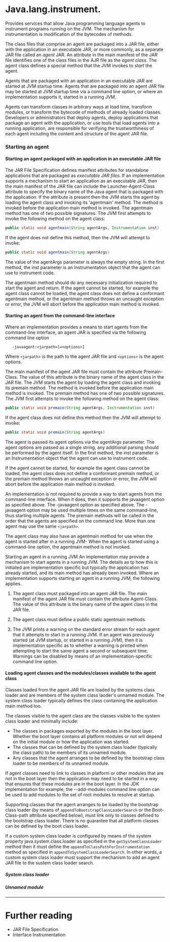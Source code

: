 # Java.lang.instrument.
Provides services that allow Java programming language agents to instrument programs running on the JVM.
The mechanism for instrumentation is modification of the bytecodes of methods.

The class files that comprise an agent are packaged into a JAR file, either with the application in an executable JAR, or more commonly, as a separate JAR file called an _agent_ JAR. An attribute in the main manifest of the JAR file identifies one of the class files in the AJR file as the _agent class_. The agent class defines a special method that the JVM invokes to _start_ the agent.

Agents that are packaged with an application in an executable JAR are started at JVM startup time. Agents that are packaged into an agent JAR file may be started at JVM startup time via a command line option, or where an implementation supports it, started in a running JVM.

Agents can transform classes in arbitrary ways at load time, transform modules, or transform the bytecode of methods of already loaded classes. Developers or administrators that deploy agents, deploy applications that package an agent with the application, or use tools that load agents into a running application, are responsible for verifying the trustworthiness of each agent including the content and structure of the agent JAR file.

### Starting an agent

#### Starting an agent packaged with an application in an executable JAR file

The JAR File Specification defines manifest attributes for standalone applications that are packaged as _executable JAR files_. If an implementation supports a mechanism to start an application as an executable JAR, then the main manifest of the JAR file can include the Launcher-Agent-Class attribute to specify the binary name of the Java agent that is packaged with the application. If the attribute is present then the JVM starts the agent by loading the agent class and invoking its 'agentmain' method. The method is invoked before the application main method is invoked. The agentmain method has one of two possible signatures. The JVM first attempts to invoke the following method on the agent class:

 ```java
 public static void agentmain(String agentArgs, Instrumentation inst)
 ```
If the agent does not define this method, then the JVM will attempt to invoke:
 ```java
 public static void agentmain(String agentArgs)
 ```

The value of the agentArgs parameter is always the empty string. In the first method, the inst parameter is an Instrumentation object that the agent can use to instrument code.

The agentmain method should do any necessary initialization required to start the agent and return. If the agent cannot be started, for example the agent class cannot be loaded, the agent class does not define a conformant agentmain method, or the agentmain method throws an uncaught exception or error, the JVM will abort before the application main method is invoked.

#### Starting an agent from the command-line interface

Where an implementation provides a means to start agents from the command-line interface, an agent JAR is specified via the following command line option

 ```
    -javaagent:<jarpath>[=<options>]
 ```
 Where `<jarpath>` is the path to the agent JAR file and `<options>` is the agent options.

The main manifest of the agent JAR file must contain the attribute Premain-Class. The value of this attribute is the binary name of the agent class in the JAR file. The JVM starts the agent by loading the agent class and invoking its premain method. The method is invoked before the application main method is invoked. The premain method has one of two possible signatures. The JVM first attempts to invoke the following method on the agent class:

 ```java
 public static void premain(String agentArgs, Instrumentation inst)
 ```
If the agent class does not define this method then the JVM will attempt to invoke:
 ```java
 public static void premain(String agentArgs)
 ```
The agent is passed its agent options via the agentArgs parameter. The agent options are passed as a single string, any additional parsing should be performed by the agent itself. In the first method, the inst parameter is an Instrumentation object that the agent can use to instrument code.

If the agent cannot be started, for example the agent class cannot be loaded, the agent class does not define a conformant premain method, or the premain method throws an uncaught exception or error, the JVM will abort before the application main method is invoked.

An implementation is not required to provide a way to start agents from the command-line interface. When it does, then it supports the javaagent option as specified above. The -javaagent option as specified above. The -javaagent option may be used multiple times on the same command-line, thus starting multiple agents. The premain methods will be called in the order that the agents are specified on the command line. More than one agent may use the same `<jarpath>`.

The agent class may also have an agentmain method for use when the agent is started after in a running JVM- When the agent is started using a command-line option, the agentmain method is not invoked.

Starting an agent in a running JVM An implementation may provide a mechanism to start agents in a running JVM. The details as tp how this is initiated are implementation specific but typically the application has already started, and its main method has already been invoked. Where an implementation supports starting an agent in a running JVM, the following applies.

 1. The agent class must packaged into an agent JAR file. The main manifest of the agent JAR file must contain the attribute Agent-Class. The value of this attribute is the binary name of the agent class in the JAR file.

 2. The agent class must define a public static agentmain methods.

 3. The JVM prints a warning on the standard error stream for each agent that it attempts to start in a running JVM. If an agent was previously started (at JVM startup, or started in a running JVM), then it is implementation specific as to whether a warning is printed when attempting to start the same agent a second or subsequent time. Warnings can be disabled by means of an implementation-specific command line option.

#### Loading agent classes and the modules/classes available to the agent class
Classes loaded from the agent JAR file are loaded by the systems class loader and are members of the system class laoder's unnamed module. The system class loader typically defines the class containing the application main method too.

The classes visible to the agent class are the classes visible to the system class loader and minimally include: 
 - The classes in packages exported by the modules in the boot layer. Whether the boot layer contains all platform modules or not will depend on the initial module or how the application was started.
 - The classes that can be defined by the system class loader (typically the class path) to be members of its unnamed module.
 - Any classes that the agent arranges to be defined by the bootstrap class loader to be members of its unnamed module.

If agent classes need to link to classes in platform or other modules that are not in the boot layer then the application may need to be started in a way that ensures that these modules are in the boot layer. In the JDK implementation for example, the --add-modules command line option can be used to add modules to the set of root modules to resolve at startup.

Supporting classes that the agent arranges to be loaded by the bootstrap class loader (by means of `appendToBootstrapClassLoaderSearch` or the Boot-Class-path attribute specified below), must link only to classes defined to the bootstrap class loader. There is no guarantee that all platform classes can be defined by the boot class loader.

If a custom system class loader is configured by means of the system property java.system.class.loader as specified in the `getSystemClassLoader` method then it must define the `appendToClassPathForInstrumentation` method as specified in `appendToSystemClassLoaderSearch`. In other words, a custom system class loader must support the mechanism to add an agent JAR file to the sustem class loader search.

##### System class loader

##### Unnamed module


---
# Further reading
 - JAR File Specification
 - Interface Instrumentation
